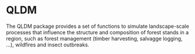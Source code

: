 # QLDM

The QLDM package provides a set of functions to simulate landscape-scale processes that 
influence the structure and composition of forest stands in a region, such as forest management 
(timber harvesting, salvagge logging, ...), wildfires and insect outbreaks.
